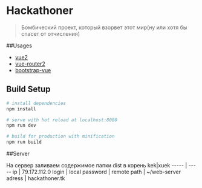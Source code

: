 # Hackathoner

> Бомбический проект, который взорвет этот мир(ну или хотя бы спасет от отчисления)

##Usages
* [vue2](https://vuejs.org/)
* [vue-router2](https://router.vuejs.org/ru/) 
* [bootstrap-vue](https://bootstrap-vue.js.org/)

## Build Setup

``` bash
# install dependencies
npm install

# serve with hot reload at localhost:8080
npm run dev

# build for production with minification
npm run build

```

##Server

На сервер заливаем содержимое папки dist в корень
kek|xuek
----- | -----
ip | 79.172.112.0 
login | local
password | remote
path | ~/web-server
adress | hackathoner.tk
